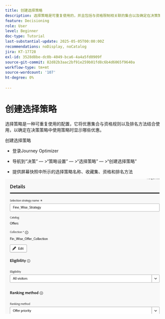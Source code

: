 ```yaml
---
title: 创建选择策略
description: 选择策略是可重复使用的，并且包括与资格限制相关联的集合以及确定在决策策略中被选择时要显示的优惠的排名方法。
feature: Decisioning
role: User
level: Beginner
doc-type: Tutorial
last-substantial-update: 2025-05-05T00:00:00Z
recommendations: noDisplay, noCatalog
jira: KT-17728
exl-id: 3528d8be-dc0b-4049-bca6-4a4a5fd0909f
source-git-commit: 82d82b3aac2bf91e259b01fd8c6b4d6065f9640a
workflow-type: tm+mt
source-wordcount: '107'
ht-degree: 0%

---
```


# 创建选择策略

选择策略是一种可重复使用的配置，它将优惠集合与资格规则以及排名方法结合使用，以确定在决策策略中使用策略时显示哪些优惠。

创建选择策略

* 登录Journey Optimizer

* 导航到“决策” — >“策略设置” — >“选择策略” — >“创建选择策略”

* 提供屏幕快照中所示的选择策略名称、收藏集、资格和排名方法


![选择策略](assets/fine_wise_selection_strategy1.png)

